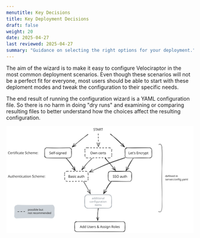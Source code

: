 ```yaml
---
menutitle: Key Decisions
title: Key Deployment Decisions
draft: false
weight: 20
date: 2025-04-27
last reviewed: 2025-04-27
summary: "Guidance on selecting the right options for your deployment."
---
```



The aim of the wizard is to make it easy to configure Velociraptor in the most
common deployment scenarios. Even though these scenarios will not be a perfect
fit for everyone, most users should be able to start with these deploment modes
and tweak the configuration to their specific needs.

The end result of running the configuration wizard is a YAML configuration file.
So there is no harm in doing "dry runs" and examining or comparing resulting
files to better understand how the choices affect the resulting configuration.

![Decision tree for the main configuration options](decision_tree.svg)
